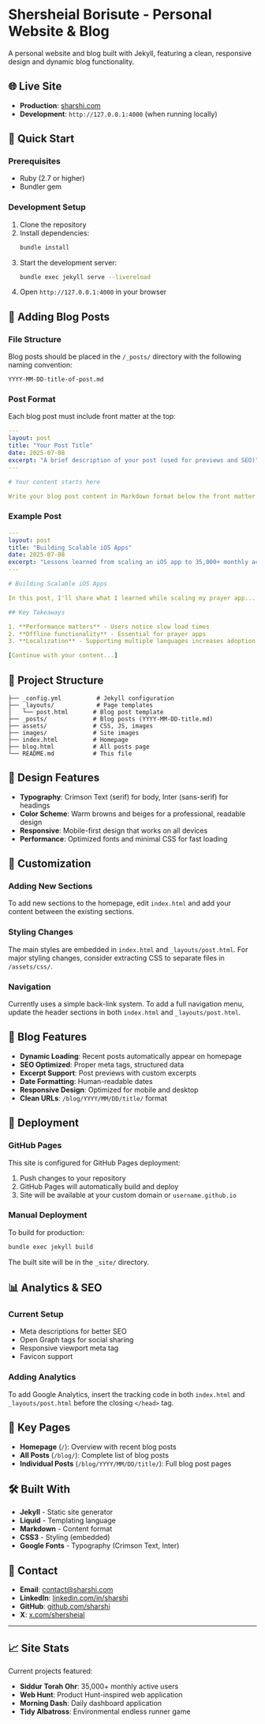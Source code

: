 # Shersheial Borisute - Personal Website & Blog

A personal website and blog built with Jekyll, featuring a clean, responsive design and dynamic blog functionality.

## 🌐 Live Site
- **Production**: [sharshi.com](https://sharshi.com)
- **Development**: `http://127.0.0.1:4000` (when running locally)

## 🚀 Quick Start

### Prerequisites
- Ruby (2.7 or higher)
- Bundler gem

### Development Setup
1. Clone the repository
2. Install dependencies:
   ```bash
   bundle install
   ```
3. Start the development server:
   ```bash
   bundle exec jekyll serve --livereload
   ```
4. Open `http://127.0.0.1:4000` in your browser

## 📝 Adding Blog Posts

### File Structure
Blog posts should be placed in the `/_posts/` directory with the following naming convention:
```
YYYY-MM-DD-title-of-post.md
```

### Post Format
Each blog post must include front matter at the top:

```yaml
---
layout: post
title: "Your Post Title"
date: 2025-07-08
excerpt: "A brief description of your post (used for previews and SEO)"
---

# Your content starts here

Write your blog post content in Markdown format below the front matter.
```

### Example Post
```yaml
---
layout: post
title: "Building Scalable iOS Apps"
date: 2025-07-08
excerpt: "Lessons learned from scaling an iOS app to 35,000+ monthly active users"
---

# Building Scalable iOS Apps

In this post, I'll share what I learned while scaling my prayer app...

## Key Takeaways

1. **Performance matters** - Users notice slow load times
2. **Offline functionality** - Essential for prayer apps
3. **Localization** - Supporting multiple languages increases adoption

[Continue with your content...]
```

## 📁 Project Structure

```
├── _config.yml          # Jekyll configuration
├── _layouts/            # Page templates
│   └── post.html       # Blog post template
├── _posts/             # Blog posts (YYYY-MM-DD-title.md)
├── assets/             # CSS, JS, images
├── images/             # Site images
├── index.html          # Homepage
├── blog.html           # All posts page
└── README.md           # This file
```

## 🎨 Design Features

- **Typography**: Crimson Text (serif) for body, Inter (sans-serif) for headings
- **Color Scheme**: Warm browns and beiges for a professional, readable design
- **Responsive**: Mobile-first design that works on all devices
- **Performance**: Optimized fonts and minimal CSS for fast loading

## 🔧 Customization

### Adding New Sections
To add new sections to the homepage, edit `index.html` and add your content between the existing sections.

### Styling Changes
The main styles are embedded in `index.html` and `_layouts/post.html`. For major styling changes, consider extracting CSS to separate files in `/assets/css/`.

### Navigation
Currently uses a simple back-link system. To add a full navigation menu, update the header sections in both `index.html` and `_layouts/post.html`.

## 📱 Blog Features

- **Dynamic Loading**: Recent posts automatically appear on homepage
- **SEO Optimized**: Proper meta tags, structured data
- **Excerpt Support**: Post previews with custom excerpts
- **Date Formatting**: Human-readable dates
- **Responsive Design**: Optimized for mobile and desktop
- **Clean URLs**: `/blog/YYYY/MM/DD/title/` format

## 🚢 Deployment

### GitHub Pages
This site is configured for GitHub Pages deployment:

1. Push changes to your repository
2. GitHub Pages will automatically build and deploy
3. Site will be available at your custom domain or `username.github.io`

### Manual Deployment
To build for production:
```bash
bundle exec jekyll build
```
The built site will be in the `_site/` directory.

## 📊 Analytics & SEO

### Current Setup
- Meta descriptions for better SEO
- Open Graph tags for social sharing
- Responsive viewport meta tag
- Favicon support

### Adding Analytics
To add Google Analytics, insert the tracking code in both `index.html` and `_layouts/post.html` before the closing `</head>` tag.

## 🔗 Key Pages

- **Homepage** (`/`): Overview with recent blog posts
- **All Posts** (`/blog/`): Complete list of blog posts
- **Individual Posts** (`/blog/YYYY/MM/DD/title/`): Full blog post pages

## 🛠️ Built With

- **Jekyll** - Static site generator
- **Liquid** - Templating language
- **Markdown** - Content format
- **CSS3** - Styling (embedded)
- **Google Fonts** - Typography (Crimson Text, Inter)

## 📧 Contact

- **Email**: [contact@sharshi.com](mailto:contact@sharshi.com)
- **LinkedIn**: [linkedin.com/in/sharshi](https://www.linkedin.com/in/sharshi/)
- **GitHub**: [github.com/sharshi](https://github.com/sharshi/)
- **X**: [x.com/shersheial](https://x.com/shersheial/)

---

## 📈 Site Stats

Current projects featured:
- **Siddur Torah Ohr**: 35,000+ monthly active users
- **Web Hunt**: Product Hunt-inspired web application
- **Morning Dash**: Daily dashboard application
- **Tidy Albatross**: Environmental endless runner game
